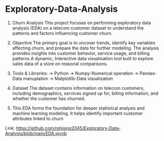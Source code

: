 # Exploratory-Data-Analysis

1. Churn Analysis
 This project focuses on performing exploratory data analysis (EDA) on a telecom customer dataset to understand the patterns and factors influencing customer churn.

2. Objective
 The primary goal is to uncover trends, identify key variables affecting churn, and prepare the data for further modeling. The analysis provides insights into 
 customer behavior, service usage, and billing patterns.A dynamic, Interective data visualisation tool built to explore sales data of a store on reasonal comparisons.

3. Tools & Libraries:
-> Python
-> Numpy-Numerical operation
-> Pandas-Data manuplation
-> Matplotlib-Data visualization

4. Dataset
  The dataset contains information on telecom customers, including demographics, services signed up for, billing information, and whether the customer has churned.

5. This EDA forms the foundation for deeper statistical analysis and machine learning modeling. It helps identify important customer attributes linked to churn

Link: https://github.com/rohising2045/Exploratory-Data-Analysis/blob/main/EDA.ipynb
